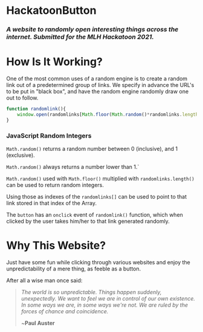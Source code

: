 # HackatoonButton
### *A website to randomly open interesting things across the internet. Submitted for the MLH Hackatoon 2021.*



# How Is It Working?

One of the most common uses of a random engine is to create a random link out of a predetermined group of links. We specify in advance the URL's to be put in "black box", and have the random engine randomly draw one out to follow.

```js
function randomlink(){
    window.open(randomlinks[Math.floor(Math.random()*randomlinks.length)]);
}
```

### JavaScript Random Integers

`Math.random()` returns a random number between 0 (inclusive), and 1 (exclusive).

`Math.random()` always returns a number lower than 1.`

`Math.random()` used with `Math.floor()` multiplied with `randomlinks.length()` can be used to return random integers. 

Using those as indexes of the `randomlinks[]` can be used to point to that link stored in that index of the Array.

The `button` has an `onclick` event of `randomlink()` function, which when clicked by the user takes him/her to that link generated randomly.



# Why This Website?

Just have some fun while clicking through various websites and enjoy the unpredictability of a mere thing, as feeble as a button. 

After all a wise man once said:

> *The world is so unpredictable. Things happen suddenly, unexpectedly. We want to feel we are in control of our own existence. In some ways we are, in some ways we're not. We are ruled by the forces of chance and coincidence.* 
>
> ~**Paul Auster**

